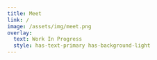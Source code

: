```yaml
---
title: Meet
link: /
image: /assets/img/meet.png
overlay:
  text: Work In Progress
  style: has-text-primary has-background-light
---
```

